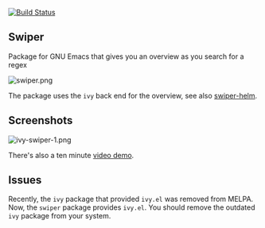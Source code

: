 [![Build Status](https://travis-ci.org/abo-abo/swiper.svg?branch=master)](https://travis-ci.org/abo-abo/swiper)

## Swiper

Package for GNU Emacs that gives you an overview as you search for a regex

![swiper.png](http://oremacs.com/download/swiper.png)

The package uses the `ivy` back end for the overview, see also
[swiper-helm](https://github.com/abo-abo/swiper-helm).

## Screenshots

![ivy-swiper-1.png](http://oremacs.com/download/ivy-swiper-1.png)

There's also a ten minute [video demo](https://www.youtube.com/watch?v=VvnJQpTFVDc).

## Issues

Recently, the `ivy` package that provided `ivy.el` was removed from MELPA.  Now, the `swiper` package provides `ivy.el`. You should remove the outdated `ivy` package from your system.
